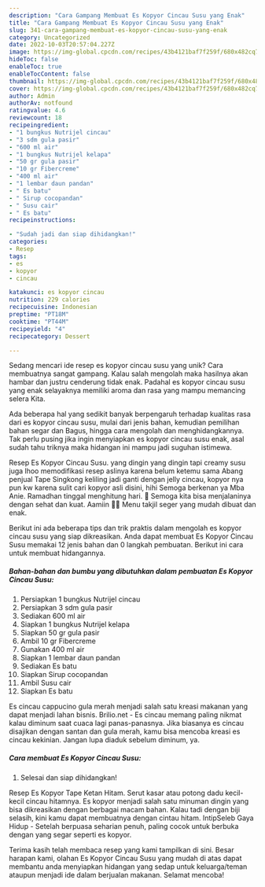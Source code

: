 ```yaml
---
description: "Cara Gampang Membuat Es Kopyor Cincau Susu yang Enak"
title: "Cara Gampang Membuat Es Kopyor Cincau Susu yang Enak"
slug: 341-cara-gampang-membuat-es-kopyor-cincau-susu-yang-enak
category: Uncategorized
date: 2022-10-03T20:57:04.227Z
image: https://img-global.cpcdn.com/recipes/43b4121baf7f259f/680x482cq70/es-kopyor-cincau-susu-foto-resep-utama.jpg
hideToc: false
enableToc: true
enableTocContent: false
thumbnail: https://img-global.cpcdn.com/recipes/43b4121baf7f259f/680x482cq70/es-kopyor-cincau-susu-foto-resep-utama.jpg
cover: https://img-global.cpcdn.com/recipes/43b4121baf7f259f/680x482cq70/es-kopyor-cincau-susu-foto-resep-utama.jpg
author: Admin
authorAv: notfound
ratingvalue: 4.6
reviewcount: 18
recipeingredient:
- "1 bungkus Nutrijel cincau"
- "3 sdm gula pasir"
- "600 ml air"
- "1 bungkus Nutrijel kelapa"
- "50 gr gula pasir"
- "10 gr Fibercreme"
- "400 ml air"
- "1 lembar daun pandan"
- " Es batu"
- " Sirup cocopandan"
- " Susu cair"
- " Es batu"
recipeinstructions:

- "Sudah jadi dan siap dihidangkan!"
categories:
- Resep
tags:
- es
- kopyor
- cincau

katakunci: es kopyor cincau 
nutrition: 229 calories
recipecuisine: Indonesian
preptime: "PT18M"
cooktime: "PT44M"
recipeyield: "4"
recipecategory: Dessert

---
```





Sedang mencari ide resep es kopyor cincau susu yang unik? Cara membuatnya sangat gampang. Kalau salah mengolah maka hasilnya akan hambar dan justru cenderung tidak enak. Padahal es kopyor cincau susu yang enak selayaknya memiliki aroma dan rasa yang mampu memancing selera Kita.





Ada beberapa hal yang sedikit banyak berpengaruh terhadap kualitas rasa dari es kopyor cincau susu, mulai dari jenis bahan, kemudian pemilihan bahan segar dan Bagus, hingga cara mengolah dan menghidangkannya. Tak perlu pusing jika ingin menyiapkan es kopyor cincau susu enak,      asal sudah tahu triknya maka hidangan ini mampu jadi suguhan istimewa.














Resep Es Kopyor Cincau Susu. yang dingin yang dingin tapi creamy susu juga lhoo memodifikasi resep aslinya karena belum ketemu sama Abang penjual Tape Singkong keliling jadi ganti dengan jelly cincau, kopyor nya pun kw karena sulit cari kopyor asli disini, hihi Semoga berkenan ya Mba Anie. Ramadhan tinggal menghitung hari. 🥰 Semoga kita bisa menjalaninya dengan sehat dan kuat. Aamiin 🙏🏻 Menu takjil seger yang mudah dibuat dan enak.






Berikut ini ada beberapa tips dan trik praktis dalam mengolah es kopyor cincau susu yang siap dikreasikan. Anda dapat membuat Es Kopyor Cincau Susu memakai 12 jenis bahan dan 0 langkah pembuatan. Berikut ini cara untuk membuat hidangannya.

<!--inarticleads1-->

##### Bahan-bahan dan bumbu yang dibutuhkan dalam pembuatan Es Kopyor Cincau Susu:

1. Persiapkan 1 bungkus Nutrijel cincau
1. Persiapkan 3 sdm gula pasir
1. Sediakan 600 ml air
1. Siapkan 1 bungkus Nutrijel kelapa
1. Siapkan 50 gr gula pasir
1. Ambil 10 gr Fibercreme
1. Gunakan 400 ml air
1. Siapkan 1 lembar daun pandan
1. Sediakan  Es batu
1. Siapkan  Sirup cocopandan
1. Ambil  Susu cair
1. Siapkan  Es batu


Es cincau cappucino gula merah menjadi salah satu kreasi makanan yang dapat menjadi lahan bisnis. Brilio.net - Es cincau memang paling nikmat kalau diminum saat cuaca lagi panas-panasnya. Jika biasanya es cincau disajikan dengan santan dan gula merah, kamu bisa mencoba kreasi es cincau kekinian. Jangan lupa diaduk sebelum diminum, ya. 

<!--inarticleads2-->

##### Cara membuat Es Kopyor Cincau Susu:


1. Selesai dan siap dihidangkan!

Resep Es Kopyor Tape Ketan Hitam. Serut kasar atau potong dadu kecil-kecil cincau hitamnya. Es kopyor menjadi salah satu minuman dingin yang bisa dikreasikan dengan berbagai macam bahan. Kalau tadi dengan biji selasih, kini kamu dapat membuatnya dengan cintau hitam. IntipSeleb Gaya Hidup - Setelah berpuasa seharian penuh, paling cocok untuk berbuka dengan yang segar seperti es kopyor. 

Terima kasih telah membaca resep yang kami tampilkan di sini. Besar harapan kami, olahan Es Kopyor Cincau Susu yang mudah di atas dapat membantu anda menyiapkan hidangan yang sedap untuk keluarga/teman ataupun menjadi ide dalam berjualan makanan. Selamat mencoba!

